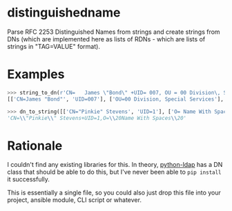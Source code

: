 # distinguishedname
Parse RFC 2253 Distinguished Names from strings and create strings from DNs (which
are implemented here as lists of RDNs - which are lists of strings in "TAG=VALUE" 
format).

# Examples
```python
>>> string_to_dn(r'CN=   James \"Bond\" +UID= 007, OU = 00 Division\, Special Services, O=MI5,C=UK')
[['CN=James "Bond"', 'UID=007'], ['OU=00 Division, Special Services'], ['O=MI5'], ['C=UK']]

>>> dn_to_string([['CN="Pinkie" Stevens', 'UID=1'], ['O= Name With Spaces ']])
'CN=\\"Pinkie\\" Stevens+UID=1,O=\\20Name With Spaces\\20'
```

# Rationale
I couldn't find any existing libraries for this.  In theory, [python-ldap][1] has a DN class that 
should be able to do this, but I've never been able to `pip install` it successfully.

This is essentially a single file, so you could also just drop this file into your project, ansible
module, CLI script or whatever.


[1]: https://www.python-ldap.org/en/python-ldap-3.4.3/ "python-ldap"

